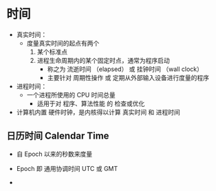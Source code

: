 # 时间

- 真实时间：
  - 度量真实时间的起点有两个
    1. 某个标准点
    2. 进程生命周期内的某个固定时点，通常为程序启动
       - 称之为 流逝时间 （elapsed） 或 挂钟时间 （wall clock）
       - 主要针对 周期性操作 或 定期从外部输入设备进行度量的程序
- 进程时间：
  - 一个进程所使用的 CPU 时间总量
    - 适用于对 程序、算法性能 的 检查或优化
- 计算机内置 硬件时钟，是内核得以计算 真实时间 和 进程时间



## 日历时间 Calendar Time

- 自 Epoch 以来的秒数来度量
- Epoch 即 通用协调时间 UTC 或 GMT

- 